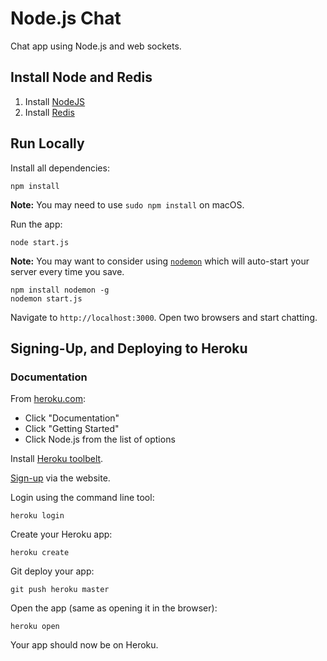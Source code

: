 # Node.js Chat

Chat app using Node.js and web sockets.


## Install Node and Redis

1. Install [NodeJS](http://nodejs.org)
1. Install [Redis](http://redis.io/download)


## Run Locally

Install all dependencies:

```shell
npm install
```

**Note:** You may need to use `sudo npm install` on macOS.


Run the app:

```shell
node start.js
```

**Note:** You may want to consider using [`nodemon`](http://nodemon.io/) which will auto-start your server every time you save.

```shell
npm install nodemon -g
nodemon start.js
```

Navigate to `http://localhost:3000`. Open two browsers and start chatting.


## Signing-Up, and Deploying to Heroku

### Documentation

From [heroku.com](http://heroku.com):

  * Click "Documentation"
  * Click "Getting Started"
  * Click Node.js from the list of options

Install [Heroku toolbelt](https://toolbelt.heroku.com/).

[Sign-up](https://signup.heroku.com/) via the website.

Login using the command line tool:

```shell
heroku login
```

Create your Heroku app:

```shell
heroku create
```

Git deploy your app:

```shell
git push heroku master
```

Open the app (same as opening it in the browser):

```shell
heroku open
```

Your app should now be on Heroku.